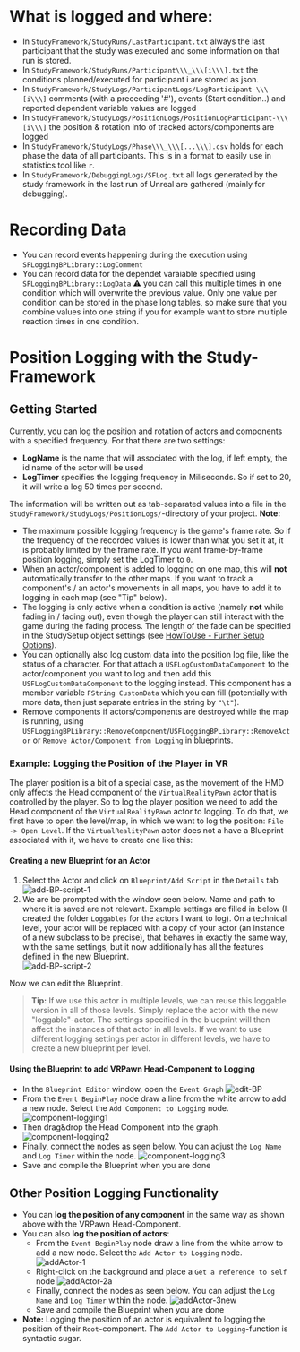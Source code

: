 # What is logged and where:

* In `StudyFramework/StudyRuns/LastParticipant.txt` always the last participant that the study was executed and some information on that run is stored.
* In `StudyFramework/StudyRuns/Participant\\\_\\\[i\\\].txt` the conditions planned/executed for participant i are stored as json.
* In `StudyFramework/StudyLogs/ParticipantLogs/LogParticipant-\\\[i\\\]` comments (with a preceeding '#'), events (Start condition..) and reported dependent variable values are logged
* In `StudyFramework/StudyLogs/PositionLogs/PositionLogParticipant-\\\[i\\\]` the position & rotation info of tracked actors/components are logged
* In `StudyFramework/StudyLogs/Phase\\\_\\\[...\\\].csv` holds for each phase the data of all participants. This is in a format to easily use in statistics tool like `r`.
* In `StudyFramework/DebuggingLogs/SFLog.txt` all logs generated by the study framework in the last run of Unreal are gathered (mainly for debugging).

# Recording Data

* You can record events happening during the execution using ``SFLoggingBPLibrary::LogComment``
* You can record data for the dependet varaiable specified using ``SFLoggingBPLibrary::LogData``  :warning: you can call this multiple times in one condition which will overwrite the previous value. Only one value per condition can be stored in the phase long tables, so make sure that you combine values into one string if you for example want to store multiple reaction times in one condition.

# Position Logging with the Study-Framework

## Getting Started

Currently, you can log the position and rotation of actors and components with a specified frequency. For that there are two settings:

- **LogName** is the name that will associated with the log, if left empty, the id name of the actor will be used
- **LogTimer** specifies the logging frequency in Miliseconds. So if set to 20, it will write a log 50 times per second.

The information will be written out as tab-separated values into a file in the `StudyFramework/StudyLogs/PositionLogs/`-directory of your project. **Note:**

- The maximum possible logging frequency is the game's frame rate. So if the frequency of the recorded values is lower than what you set it at, it is probably limited by the frame rate. If you want frame-by-frame position logging, simply set the LogTimer to `0`.
- When an actor/component is added to logging on one map, this will **not** automatically transfer to the other maps. If you want to track a component's / an actor's movements in all maps, you have to add it to logging in each map (see "Tip" below).
- The logging is only active when a condition is active (namely **not** while fading in / fading out), even though the player can still interact with the game during the fading process. The length of the fade can be specified in the StudySetup object settings (see [HowToUse - Further Setup Options](/HowToUse#further-setup-options)).
- You can optionally also log custom data into the position log file, like the status of a character. For that attach a ``USFLogCustomDataComponent`` to the actor/component you want to log and then add this ``USFLogCustomDataComponent`` to the logging instead. This component has a member variable ``FString CustomData`` which you can fill (potentially with more data, then just separate entries in the string by ``"\t"``).
- Remove components if actors/components are destroyed while the map is running, using ``USFLoggingBPLibrary::RemoveComponent``/``USFLoggingBPLibrary::RemoveActor`` or ``Remove Actor/Component from Logging`` in blueprints.

### Example: Logging the Position of the Player in VR

The player position is a bit of a special case, as the movement of the HMD only affects the Head component of the `VirtualRealityPawn` actor that is controlled by the player. So to log the player position we need to add the Head component of the `VirtualRealityPawn` actor to logging. To do that, we first have to open the level/map, in which we want to log the position: `File -> Open Level`. If the `VirtualRealityPawn` actor does not a have a Blueprint associated with it, we have to create one like this:

#### Creating a new Blueprint for an Actor

1. Select the Actor and click on `Blueprint/Add Script` in the `Details` tab\
   ![add-BP-script-1](uploads/fd5933002cbb087c1b82113a37e83f4e/add-BP-script-1.png)
2. We are be prompted with the window seen below. Name and path to where it is saved are not relevant. Example settings are filled in below (I created the folder `Loggables` for the actors I want to log). On a technical level, your actor will be replaced with a copy of your actor (an instance of a new subclass to be precise), that behaves in exactly the same way, with the same settings, but it now additionally has all the features defined in the new Blueprint.\
   ![add-BP-script-2](uploads/66cfa19b7075133104c5c0a8e00a93e4/add-BP-script-2.png)

Now we can edit the Blueprint.

> **Tip:** If we use this actor in multiple levels, we can reuse this loggable version in all of those levels. Simply replace the actor with the new "loggable"-actor. The settings specified in the blueprint will then affect the instances of that actor in all levels. If we want to use different logging settings per actor in different levels, we have to create a new blueprint per level.

#### Using the Blueprint to add VRPawn Head-Component to Logging

- In the `Blueprint Editor` window, open the `Event Graph` ![edit-BP](uploads/a9e257c816ca90aa38d50bd90c585606/edit-BP.png)
- From the `Event BeginPlay` node draw a line from the white arrow to add a new node. Select the `Add Component to Logging` node. ![component-logging1](uploads/fe4afd1be543ffdbea3aed91ef904c87/component-logging1.png)
- Then drag&drop the Head Component into the graph. ![component-logging2](uploads/6b92ee6042f9f859a8c1a1621f3f5cec/component-logging2.png)
- Finally, connect the nodes as seen below. You can adjust the `Log Name` and `Log Timer` within the node. ![component-logging3](uploads/cec65ad399570eba08c87cd9c9086370/component-logging3.png)
- Save and compile the Blueprint when you are done

## Other Position Logging Functionality

- You can **log the position of any component** in the same way as shown above with the VRPawn Head-Component.
- You can also **log the position of actors**:
  - From the `Event BeginPlay` node draw a line from the white arrow to add a new node. Select the `Add Actor to Logging` node. ![addActor-1](uploads/bdd573cb40f6a185b34bc5090e37a719/addActor-1.png)
  - Right-click on the background and place a `Get a reference to self` node ![addActor-2a](uploads/53a2dae9bb04e3aee61d8f3456120a0d/addActor-2a.png)
  - Finally, connect the nodes as seen below. You can adjust the `Log Name` and `Log Timer` within the node. ![addActor-3new](uploads/d63943b03c1a1c1d8084955516e72d7c/addActor-3new.png)
  - Save and compile the Blueprint when you are done
- **Note:** Logging the position of an actor is equivalent to logging the position of their `Root`-component. The `Add Actor to Logging`-function is syntactic sugar.